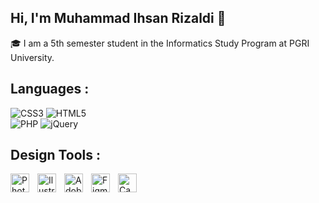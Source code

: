 ## Hi, I'm Muhammad Ihsan Rizaldi 👋
🎓 I am a 5th semester student in the Informatics Study Program  at PGRI University. 


## Languages :

![CSS3](https://img.shields.io/badge/css3-%231572B6.svg?style=for-the-badge&logo=css3&logoColor=white) ![HTML5](https://img.shields.io/badge/html5-%23E34F26.svg?style=for-the-badge&logo=html5&logoColor=white)   
![PHP](https://img.shields.io/badge/php-%23777BB4.svg?style=for-the-badge&logo=php&logoColor=white) ![jQuery](https://img.shields.io/badge/jquery-%230769AD.svg?style=for-the-badge&logo=jquery&logoColor=white) 

## Design Tools :

<img align="left" alt="Photoshop" width="30px" src="https://upload.wikimedia.org/wikipedia/commons/thumb/a/af/Adobe_Photoshop_CC_icon.svg/2101px-Adobe_Photoshop_CC_icon.svg.png" style="padding-right:10px;" />
<img align="left" alt="Ilustrator" width="30px" src="https://upload.wikimedia.org/wikipedia/commons/thumb/f/fb/Adobe_Illustrator_CC_icon.svg/768px-Adobe_Illustrator_CC_icon.svg.png" style="padding-right:10px;" />
<img align="left" alt="AdobeXd" width="30px" src="https://upload.wikimedia.org/wikipedia/commons/thumb/c/c2/Adobe_XD_CC_icon.svg/768px-Adobe_XD_CC_icon.svg.png" style="padding-right:10px;" />
<img align="left" alt="Figma" width="30px" src="https://w7.pngwing.com/pngs/54/524/png-transparent-figma-app-logo-tech-companies-thumbnail.png" style="padding-right:10px;" />
<img align="left" alt="Canva" width="30px" src="https://cdn-images-1.medium.com/max/1200/1*A6kkoOVJVpXPWewg8axc5w.png" style="padding-right:10px;" />
